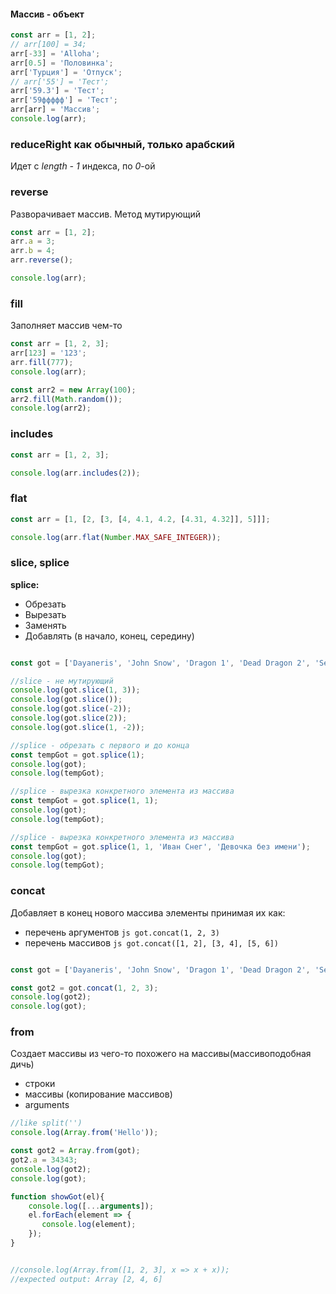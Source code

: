 #### Массив - объект
```js
const arr = [1, 2];
// arr[100] = 34;
arr[-33] = 'Alloha';
arr[0.5] = 'Половинка';
arr['Турция'] = 'Отпуск';
// arr['55'] = 'Тест';
arr['59.3'] = 'Тест';
arr['59ффффф'] = 'Тест';
arr[arr] = 'Массив';
console.log(arr);
```

### reduceRight как обычный, только арабский
Идет с _length - 1_ индекса, по _0_-ой

### reverse
Разворачивает массив. Метод мутирующий
```js
const arr = [1, 2];
arr.a = 3;
arr.b = 4;
arr.reverse();

console.log(arr);
```

### fill
Заполняет массив чем-то
```js
const arr = [1, 2, 3];
arr[123] = '123';
arr.fill(777);
console.log(arr);

const arr2 = new Array(100);
arr2.fill(Math.random());
console.log(arr2);
```

### includes
```js
const arr = [1, 2, 3];

console.log(arr.includes(2));
```

### flat
```js
const arr = [1, [2, [3, [4, 4.1, 4.2, [4.31, 4.32]], 5]]];

console.log(arr.flat(Number.MAX_SAFE_INTEGER));
```

### slice, splice

__splice:__
- Обрезать
- Вырезать
- Заменять
- Добавлять (в начало, конец, середину)

```js

const got = ['Dayaneris', 'John Snow', 'Dragon 1', 'Dead Dragon 2', 'Serceya Lanister'];

//slice - не мутирующий
console.log(got.slice(1, 3));
console.log(got.slice());
console.log(got.slice(-2));
console.log(got.slice(2));
console.log(got.slice(1, -2));

//splice - обрезать с первого и до конца
const tempGot = got.splice(1);
console.log(got);
console.log(tempGot);

//splice - вырезка конкретного элемента из массива
const tempGot = got.splice(1, 1);
console.log(got);
console.log(tempGot);

//splice - вырезка конкретного элемента из массива
const tempGot = got.splice(1, 1, 'Иван Снег', 'Девочка без имени');
console.log(got);
console.log(tempGot);

```

### concat
Добавляет в конец нового массива элементы принимая их как:
- перечень аргументов ```js got.concat(1, 2, 3)```
- перечень массивов ```js got.concat([1, 2], [3, 4], [5, 6])```
```js

const got = ['Dayaneris', 'John Snow', 'Dragon 1', 'Dead Dragon 2', 'Serceya Lanister'];

const got2 = got.concat(1, 2, 3);
console.log(got2);
console.log(got);

```

### from
Создает массивы из чего-то похожего на массивы(массивоподобная дичь)

- строки
- массивы (копирование массивов)
- arguments
```js
//like split('')
console.log(Array.from('Hello'));

const got2 = Array.from(got);
got2.a = 34343;
console.log(got2);
console.log(got);

function showGot(el){
    console.log([...arguments]);
    el.forEach(element => {
       console.log(element); 
    });
}


//console.log(Array.from([1, 2, 3], x => x + x));
//expected output: Array [2, 4, 6]
```